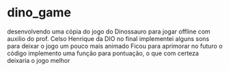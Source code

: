 # dino_game

desenvolvendo uma cópia do jogo do Dinossauro para jogar offline com auxilio do prof. Celso Henrique da DIO
no final implementei alguns sons para deixar o jogo um pouco mais animado
Ficou para aprimorar no futuro o código implemento uma função para pontuação, o que com certeza deixaria o jogo melhor